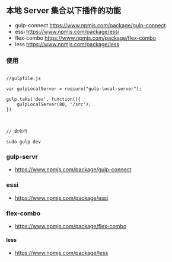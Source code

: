
## 本地 Server 集合以下插件的功能


* gulp-connect      <https://www.npmjs.com/package/gulp-connect>
* essi              <https://www.npmjs.com/package/essi>
* flex-combo        <https://www.npmjs.com/package/flex-combo>
* less              <https://www.npmjs.com/package/less>

### 使用

````

//gulpfile.js

var gulpLocalServer = reqiure("gulp-local-server");

gulp.taks('dev', function(){
	gulpLocalServer(80, '/src');
})



// 命令行

sudo gulp dev

````

### gulp-servr

*  <https://www.npmjs.com/package/gulp-connect>

### essi

* <https://www.npmjs.com/package/essi>



### flex-combo

* <https://www.npmjs.com/package/flex-combo>

#### less


* <https://www.npmjs.com/package/less>
